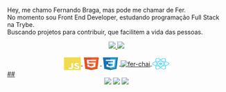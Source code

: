  <p display=center>Hey, me chamo Fernando Braga, mas pode me chamar de Fer.<br>
 No momento sou  Front End Developer, estudando programação Full Stack na Trybe.<br>
 Buscando projetos para contribuir, que facilitem a vida das pessoas.<br>
 </p>


<div style="display: inline_block" align="center">
  <a href="https://github.com/ferbraga">
  <img height="170em" weight='100em' src="https://github-readme-stats.vercel.app/api?username=ferbraga&show_icons=true&theme=dracula&include_all_commits=true&count_private=true"/>
  <img height="170em" src="https://github-readme-stats.vercel.app/api/top-langs/?username=ferbraga&layout=compact&langs_count=7&theme=dracula"/>
</div>
  
  <div style="display: inline_block" align= 'center'><br>
  <img align="center" alt="fer-Js" height="30" width="40" src="https://raw.githubusercontent.com/devicons/devicon/master/icons/javascript/javascript-plain.svg">
  <img align="center" alt="fer-HTML" height="30" width="40" src="https://raw.githubusercontent.com/devicons/devicon/master/icons/html5/html5-original.svg">
  <img align="center" alt="fer-CSS" height="30" width="40" src="https://raw.githubusercontent.com/devicons/devicon/master/icons/css3/css3-original.svg">
     <img align="center" alt="fer-chai" height="30" width="40" src="https://img.shields.io/badge/chai-A30701?style=for-the-badge&logo=chai&logoColor=white">
      <img align="center" alt="fer-Node" height="30" width="40" src=" https://raw.githubusercontent.com/devicons/devicon/master/icons/react/react-original.svg">
</div>
  ##
  
  <div align='center'> 
  <a href="https://instagram.com/oferbraga" target="_blank"><img src="https://img.shields.io/badge/-Instagram-%23E4405F?style=for-the-badge&logo=instagram&logoColor=white" target="_blank"></a>
  <a href = "mailto:augustofbg@gmail.com"><img src="https://img.shields.io/badge/-Gmail-%23333?style=for-the-badge&logo=gmail&logoColor=white" target="_blank"></a>
  <a href="https://www.linkedin.com/in/ofernandobraga" target="_blank"><img src="https://img.shields.io/badge/-LinkedIn-%230077B5?style=for-the-badge&logo=linkedin&logoColor=white" target="_blank"></a> 
 
 
</div>
